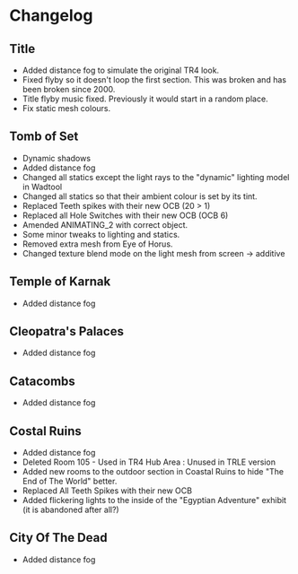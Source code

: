 # Changelog

## Title

* Added distance fog to simulate the original TR4 look.
* Fixed flyby so it doesn't loop the first section. This was broken and has been broken since 2000.
* Title flyby music fixed. Previously it would start in a random place.
* Fix static mesh colours.

## Tomb of Set

* Dynamic shadows
* Added distance fog
* Changed all statics except the light rays to the "dynamic" lighting model in Wadtool
* Changed all statics so that their ambient colour is set by its tint.
* Replaced Teeth spikes with their new OCB (20 > 1)
* Replaced all Hole Switches with their new OCB (OCB 6)
* Amended ANIMATING_2 with correct object.
* Some minor tweaks to lighting and statics.
* Removed extra mesh from Eye of Horus.
* Changed texture blend mode on the light mesh from screen -> additive


## Temple of Karnak
* Added distance fog

## Cleopatra's Palaces
* Added distance fog
## Catacombs
* Added distance fog
## Costal Ruins
* Added distance fog
* Deleted Room 105 - Used in TR4 Hub Area : Unused in TRLE version
* Added new rooms to the outdoor section in Coastal Ruins to hide "The End of The World" better.
* Replaced All Teeth Spikes with their new OCB
* Added flickering lights to the inside of the "Egyptian Adventure" exhibit (it is abandoned after all?)
## City Of The Dead
* Added distance fog

